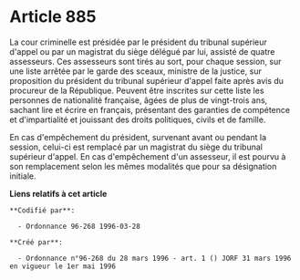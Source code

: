 # Article 885

La cour criminelle est présidée par le président du tribunal supérieur d'appel ou par un magistrat du siège délégué par lui,
assisté de quatre assesseurs. Ces assesseurs sont tirés au sort, pour chaque session, sur une liste arrêtée par le garde des
sceaux, ministre de la justice, sur proposition du président du tribunal supérieur d'appel faite après avis du procureur de
la République. Peuvent être inscrites sur cette liste les personnes de nationalité française, âgées de plus de vingt-trois
ans, sachant lire et écrire en français, présentant des garanties de compétence et d'impartialité et jouissant des droits
politiques, civils et de famille.

En cas d'empêchement du président, survenant avant ou pendant la session, celui-ci est remplacé par un magistrat du siège du
tribunal supérieur d'appel. En cas d'empêchement d'un assesseur, il est pourvu à son remplacement selon les mêmes modalités
que pour sa désignation initiale.

**Liens relatifs à cet article**

	**Codifié par**:

	  - Ordonnance 96-268 1996-03-28

	**Créé par**:

	  - Ordonnance n°96-268 du 28 mars 1996 - art. 1 () JORF 31 mars 1996 en vigueur le 1er mai 1996
